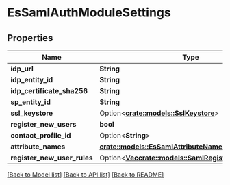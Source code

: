 # EsSamlAuthModuleSettings

## Properties

Name | Type | Description | Notes
------------ | ------------- | ------------- | -------------
**idp_url** | **String** |  | 
**idp_entity_id** | **String** |  | 
**idp_certificate_sha256** | **String** |  | 
**sp_entity_id** | **String** |  | 
**ssl_keystore** | Option<[**crate::models::SslKeystore**](SSLKeystore.md)> |  | [optional]
**register_new_users** | **bool** |  | 
**contact_profile_id** | Option<**String**> |  | [optional]
**attribute_names** | [**crate::models::EsSamlAttributeNames**](ES_SamlAttributeNames.md) |  | 
**register_new_user_rules** | Option<[**Vec<crate::models::SamlRegisterNewUserRule>**](SamlRegisterNewUserRule.md)> |  | [optional]

[[Back to Model list]](../README.md#documentation-for-models) [[Back to API list]](../README.md#documentation-for-api-endpoints) [[Back to README]](../README.md)


